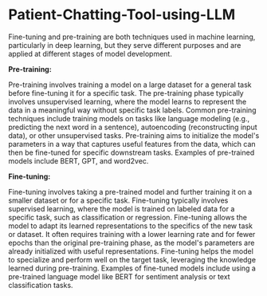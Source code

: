 # Patient-Chatting-Tool-using-LLM


Fine-tuning and pre-training are both techniques used in machine learning, particularly in deep learning, but they serve different purposes and are applied at different stages of model development.

**Pre-training:**

Pre-training involves training a model on a large dataset for a general task before fine-tuning it for a specific task.
The pre-training phase typically involves unsupervised learning, where the model learns to represent the data in a meaningful way without specific task labels.
Common pre-training techniques include training models on tasks like language modeling (e.g., predicting the next word in a sentence), autoencoding (reconstructing input data), or other unsupervised tasks.
Pre-training aims to initialize the model's parameters in a way that captures useful features from the data, which can then be fine-tuned for specific downstream tasks.
Examples of pre-trained models include BERT, GPT, and word2vec.


**Fine-tuning:**

Fine-tuning involves taking a pre-trained model and further training it on a smaller dataset or for a specific task.
Fine-tuning typically involves supervised learning, where the model is trained on labeled data for a specific task, such as classification or regression.
Fine-tuning allows the model to adapt its learned representations to the specifics of the new task or dataset.
It often requires training with a lower learning rate and for fewer epochs than the original pre-training phase, as the model's parameters are already initialized with useful representations.
Fine-tuning helps the model to specialize and perform well on the target task, leveraging the knowledge learned during pre-training.
Examples of fine-tuned models include using a pre-trained language model like BERT for sentiment analysis or text classification tasks.
